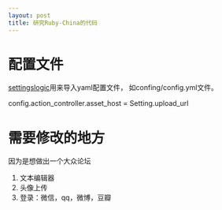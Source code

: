 ```yaml
---
layout: post
title: 研究Ruby-China的代码
---
```


# 配置文件

[settingslogic](https://github.com/settingslogic/settingslogic)用来导入yaml配置文件，
如confing/config.yml文件。

  config.action_controller.asset_host = Setting.upload_url


# 需要修改的地方
因为是想做出一个大众论坛

1. 文本编辑器
2. 头像上传
3. 登录：微信，qq，微博，豆瓣
